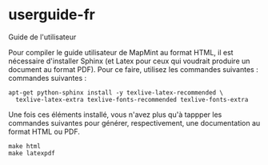 # userguide-fr
Guide de l'utilisateur

Pour compiler le guide utilisateur de MapMint au format HTML, il est nécessaire d'installer Sphinx (et Latex pour ceux qui voudrait produire un document au format PDF). Pour ce faire, utilisez les commandes suivantes :
commandes suivantes :

```
apt-get python-sphinx install -y texlive-latex-recommended \
  texlive-latex-extra texlive-fonts-recommended texlive-fonts-extra
```

Une fois ces éléments installé, vous n'avez plus qu'à tappper les commandes suivantes pour générer, respectivement, une documentation au format HTML ou PDF.

```
make html
make latexpdf
```


